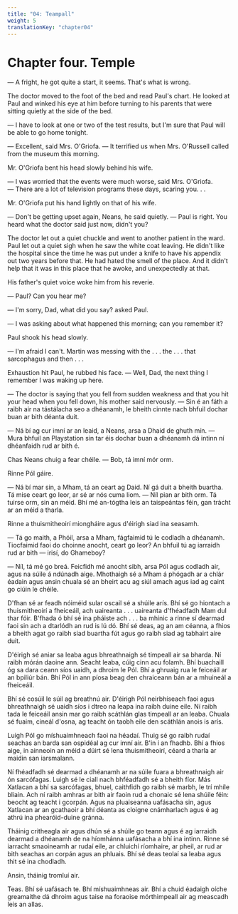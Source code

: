 ```yaml
---
title: "04: Teampall"
weight: 5
translationKey: "chapter04"
---
```


# Chapter four. Temple

— A fright, he got quite a start, it seems. That's what is wrong.

The doctor moved to the foot of the bed and read Paul's chart. He looked at Paul and winked his eye at him before turning to his parents that were sitting quietly at the side of the bed.

— I have to look at one or two of the test results, but I'm sure that Paul will be able to go home tonight.

— Excellent, said Mrs. O'Griofa. — It terrified us when Mrs. O'Russell called from the museum this morning.

Mr. O'Griofa bent his head slowly behind his wife.

— I was worried that the events were much worse, said Mrs. O'Griofa. — There are a lot of television programs these days, scaring you. . .

Mr. O'Griofa put his hand lightly on that of his wife.

— Don't be getting upset again, Neans, he said quietly. — Paul is right. You heard what the doctor said just now, didn't you?

The doctor let out a quiet chuckle and went to another patient in the ward. Paul let out a quiet sigh when he saw the white coat leaving. He didn't like the hospital since the time he was put under a knife to have his appendix out two years before that. He had hated the smell of the place. And it didn't help that it was in this place that he awoke, and unexpectedly at that.

His father's quiet voice woke him from his reverie.

— Paul? Can you hear me?

— I'm sorry, Dad, what did you say? asked Paul.

— I was asking about what happened this morning; can you remember it?

Paul shook his head slowly.

— I'm afraid I can't. Martin was messing with the . . . the . . . that sarcophagus and then . . .

Exhaustion hit Paul, he rubbed his face. — Well, Dad, the next thing I remember I was waking up here.

— The doctor is saying that you fell from sudden weakness and that you hit your head when you fell down, his mother said nervously. — Sin é an fáth a raibh air na tástálacha seo a dhéanamh, le bheith cinnte nach bhfuil dochar buan ar bith déanta duit.

— Ná bí ag cur imní ar an leaid, a Neans, arsa a Dhaid de ghuth mín. — Mura bhfuil an Playstation sin tar éis dochar buan a dhéanamh dá intinn ní dhéanfaidh rud ar bith é.

Chas Neans chuig a fear chéile. — Bob, tá imní mór orm.

Rinne Pól gáire.

— Ná bí mar sin, a Mham, tá an ceart ag Daid. Ní gá duit a bheith buartha. Tá mise ceart go leor, ar sé ar nós cuma liom. — Níl pian ar bith orm. Tá tuirse orm, sin an méid. Bhí mé an-tógtha leis an taispeántas féin, gan trácht ar an méid a tharla.

Rinne a thuismitheoirí miongháire agus d'éirigh siad ina seasamh.

— Tá go maith, a Phóil, arsa a Mham, fágfaimid tú le codladh a dhéanamh. Tiocfaimid faoi do choinne anocht, ceart go leor? An bhfuil tú ag iarraidh rud ar bith — irisí, do Ghameboy?

— Níl, tá mé go breá. Feicfidh mé anocht sibh, arsa Pól agus codladh air, agus na súile á ndúnadh aige. Mhothaigh sé a Mham á phógadh ar a chlár éadain agus ansin chuala sé an bheirt acu ag siúl amach agus iad ag caint go ciúin le chéile.

D'fhan sé ar feadh nóiméid sular oscail sé a shúile arís. Bhí sé go hiontach a thuismitheoirí a fheiceáil, ach uaireanta . . . uaireanta d'fhéadfadh Mam dul thar fóir. B'fhada ó bhí sé ina pháiste ach . . . ba mhinic a rinne sí dearmad faoi sin ach a dtarlódh an rud is lú dó. Bhí sé deas, ag an am céanna, a fhios a bheith agat go raibh siad buartha fút agus go raibh siad ag tabhairt aire duit.

D'éirigh sé aniar sa leaba agus bhreathnaigh sé timpeall air sa bharda. Ní raibh mórán daoine ann. Seacht leaba, cúig cinn acu folamh. Bhí buachaill óg sa dara ceann síos uaidh, a dhroim le Pól. Bhí a ghruaig rua le feiceáil ar an bpiliúr bán. Bhí Pól in ann píosa beag den chraiceann bán ar a mhuineál a fheiceáil.

Bhí sé cosúil le súil ag breathnú air. D'éirigh Pól neirbhíseach faoi agus bhreathnaigh sé uaidh síos i dtreo na leapa ina raibh duine eile. Ní raibh tada le feiceáil ansin mar go raibh scáthlán glas timpeall ar an leaba. Chuala sé fuaim, cineál d'osna, ag teacht ón taobh eile den scáthlán anois is arís.

Luigh Pól go míshuaimhneach faoi na héadaí. Thuig sé go raibh rudaí seachas an barda san ospidéal ag cur imní air. B'in í an fhadhb. Bhí a fhios aige, in ainneoin an méid a dúirt sé lena thuismitheoirí, céard a tharla ar maidin san iarsmalann.

Ní fhéadfadh sé dearmad a dhéanamh ar na súile fuara a bhreathnaigh air ón sarcófagas. Luigh sé le ciall nach bhféadfadh sé a bheith fíor. Más Xatlacan a bhí sa sarcófagas, bhuel, caithfidh go raibh sé marbh, le trí mhíle bliain. Ach ní raibh amhras ar bith air faoin rud a chonaic sé lena shúile féin: beocht ag teacht i gcorpán. Agus na pluaiseanna uafásacha sin, agus Xatlacan ar an gcathaoir a bhí déanta as cloigne cnámharlach agus é ag athrú ina phearóid-duine gránna.

Tháinig critheagla air agus dhún sé a shúile go teann agus é ag iarraidh dearmad a dhéanamh de na híomhánna uafásacha a bhí ina intinn. Rinne sé iarracht smaoineamh ar rudaí eile, ar chluichí ríomhaire, ar pheil, ar rud ar bith seachas an corpán agus an phluais. Bhí sé deas teolaí sa leaba agus thit sé ina chodladh.

Ansin, tháinig tromluí air.

Teas. Bhí sé uafásach te. Bhí míshuaimhneas air. Bhí a chuid éadaigh oíche greamaithe dá dhroim agus taise na foraoise mórthimpeall air ag meascadh leis an allas.
